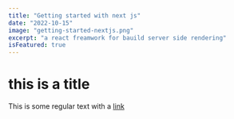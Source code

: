 ```yaml
---
title: "Getting started with next js"
date: "2022-10-15"
image: "getting-started-nextjs.png"
excerpt: "a react freamwork for bauild server side rendering"
isFeatured: true
---
```


# this is a title

This is some regular text with a [link](https://google.com)
